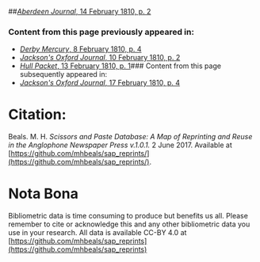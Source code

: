 ##[*Aberdeen Journal*, 14 February 1810, p. 2](https://mhbeals.github.io/sap_html/Aberdeen-Journal/Aberdeen-Journal-14-February-1810-p-2)

### Content from this page previously appeared in:
+ [*Derby Mercury*, 8 February 1810, p. 4](https://mhbeals.github.io/sap_html/Derby-Mercury/Derby-Mercury-8-February-1810-p-4)
+ [*Jackson's Oxford Journal*, 10 February 1810, p. 2](https://mhbeals.github.io/sap_html/Jackson's-Oxford-Journal/Jackson's-Oxford-Journal-10-February-1810-p-2)
+ [*Hull Packet*, 13 February 1810, p. 1](https://mhbeals.github.io/sap_html/Hull-Packet/Hull-Packet-13-February-1810-p-1)### Content from this page subsequently appeared in:
+ [*Jackson's Oxford Journal*, 17 February 1810, p. 4](https://mhbeals.github.io/sap_html/Jackson's-Oxford-Journal/Jackson's-Oxford-Journal-17-February-1810-p-4)
                    
# Citation: 

Beals. M. H. *Scissors and Paste Database: A Map of Reprinting and Reuse in the Anglophone Newspaper Press v.1.0.1.* 2 June 2017. Available at [https://github.com/mhbeals/sap_reprints/](https://github.com/mhbeals/sap_reprints/). 
                    
# Nota Bona

Bibliometric data is time consuming to produce but benefits us all. Please remember to cite or acknowledge this and any other bibliometric data you use in your research. All data is available CC-BY 4.0 at [https://github.com/mhbeals/sap_reprints](https://github.com/mhbeals/sap_reprints)